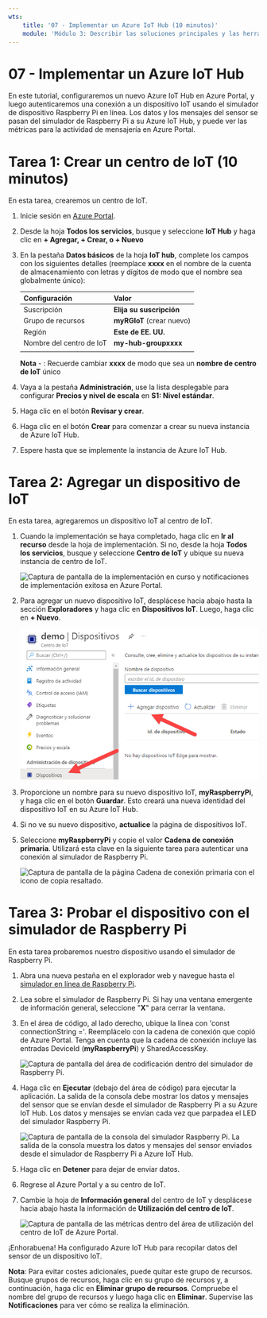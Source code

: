 ```yaml
---
wts:
    title: '07 - Implementar un Azure IoT Hub (10 minutos)'
    module: 'Módulo 3: Describir las soluciones principales y las herramientas de administración'
---
```

# 07 - Implementar un Azure IoT Hub

En este tutorial, configuraremos un nuevo Azure IoT Hub en Azure Portal, y luego autenticaremos una conexión a un dispositivo IoT usando el simulador de dispositivo Raspberry Pi en línea. Los datos y los mensajes del sensor se pasan del simulador de Raspberry Pi a su Azure IoT Hub, y puede ver las métricas para la actividad de mensajería en Azure Portal.

# Tarea 1: Crear un centro de IoT (10 minutos)

En esta tarea, crearemos un centro de IoT. 

1. Inicie sesión en [Azure Portal](https://portal.azure.com).

2. Desde la hoja **Todos los servicios**, busque y seleccione **IoT Hub** y haga clic en **+ Agregar, + Crear, o + Nuevo**

3. En la pestaña **Datos básicos** de la hoja **IoT hub**, complete los campos con los siguientes detalles (reemplace **xxxx** en el nombre de la cuenta de almacenamiento con letras y dígitos de modo que el nombre sea globalmente único):

    | Configuración | Valor |
    |--|--|
    | Suscripción | **Elija su suscripción** |
    | Grupo de recursos |  **myRGIoT** (crear nuevo)|
    | Región | **Este de EE. UU.** |
    | Nombre del centro de IoT | **my-hub-groupxxxx** |
    | | |

    **Nota** - : Recuerde cambiar **xxxx** de modo que sea un **nombre de centro de IoT** único

4. Vaya a la pestaña **Administración**, use la lista desplegable para configurar **Precios y nivel de escala** en **S1: Nivel estándar**.

5. Haga clic en el botón **Revisar y crear**.

6. Haga clic en el botón **Crear** para comenzar a crear su nueva instancia de Azure IoT Hub.

7. Espere hasta que se implemente la instancia de Azure IoT Hub. 

# Tarea 2: Agregar un dispositivo de IoT

En esta tarea, agregaremos un dispositivo IoT al centro de IoT. 

1. Cuando la implementación se haya completado, haga clic en **Ir al recurso** desde la hoja de implementación. Si no, desde la hoja **Todos los servicios**, busque y seleccione **Centro de IoT** y ubique su nueva instancia de centro de IoT.

	![Captura de pantalla de la implementación en curso y notificaciones de implementación exitosa en Azure Portal.](../images/0601.png)

2. Para agregar un nuevo dispositivo IoT, desplácese hacia abajo hasta la sección **Exploradores** y haga clic en **Dispositivos IoT**. Luego, haga clic en **+ Nuevo**.

	![Captura de pantalla del panel de dispositivos IoT, resaltado dentro de la hoja de navegación del centro IoT, en Azure Portal. El botón Nuevo se resalta para ilustrar cómo agregar una nueva identidad del dispositivo IoT al centro de IoT.](../images/0602.png)

3. Proporcione un nombre para su nuevo dispositivo IoT, **myRaspberryPi**, y haga clic en el botón **Guardar**. Esto creará una nueva identidad del dispositivo IoT en su Azure IoT Hub.

4. Si no ve su nuevo dispositivo, **actualice** la página de dispositivos IoT. 

5. Seleccione **myRaspberryPi** y copie el valor **Cadena de conexión primaria**. Utilizará esta clave en la siguiente tarea para autenticar una conexión al simulador de Raspberry Pi.

	![Captura de pantalla de la página Cadena de conexión primaria con el icono de copia resaltado.](../images/0603.png)

# Tarea 3: Probar el dispositivo con el simulador de Raspberry Pi

En esta tarea probaremos nuestro dispositivo usando el simulador de Raspberry Pi. 

1. Abra una nueva pestaña en el explorador web y navegue hasta el [simulador en línea de Raspberry Pi](https://azure-samples.github.io/raspberry-pi-web-simulator/#Getstarted). 

2. Lea sobre el simulador de Raspberry Pi. Si hay una ventana emergente de información general, seleccione "**X**" para cerrar la ventana.

3. En el área de código, al lado derecho, ubique la línea con 'const connectionString ='. Reemplácelo con la cadena de conexión que copió de Azure Portal. Tenga en cuenta que la cadena de conexión incluye las entradas DeviceId (**myRaspberryPi**) y SharedAccessKey.

	![Captura de pantalla del área de codificación dentro del simulador de Raspberry Pi.](../images/0604.png)

4. Haga clic en **Ejecutar** (debajo del área de código) para ejecutar la aplicación. La salida de la consola debe mostrar los datos y mensajes del sensor que se envían desde el simulador de Raspberry Pi a su Azure IoT Hub. Los datos y mensajes se envían cada vez que parpadea el LED del simulador Raspberry Pi. 

	![Captura de pantalla de la consola del simulador Raspberry Pi.  La salida de la consola muestra los datos y mensajes del sensor enviados desde el simulador de Raspberry Pi a Azure IoT Hub.](../images/0605.png)

5. Haga clic en **Detener** para dejar de enviar datos.

6. Regrese al Azure Portal y a su centro de IoT.

7. Cambie la hoja de **Información general** del centro de IoT y desplácese hacia abajo hasta la información de **Utilización del centro de IoT**.

	![Captura de pantalla de las métricas dentro del área de utilización del centro de IoT de Azure Portal.](../images/0606.png)


¡Enhorabuena! Ha configurado Azure IoT Hub para recopilar datos del sensor de un dispositivo IoT.

**Nota**: Para evitar costes adicionales, puede quitar este grupo de recursos. Busque grupos de recursos, haga clic en su grupo de recursos y, a continuación, haga clic en **Eliminar grupo de recursos**. Compruebe el nombre del grupo de recursos y luego haga clic en **Eliminar**. Supervise las **Notificaciones** para ver cómo se realiza la eliminación.

